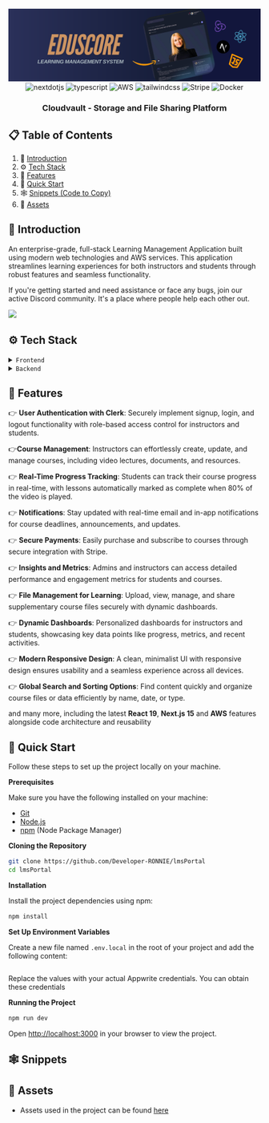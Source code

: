 <div align="center">
  <br />
    <a href="" target="_blank">
      <img src="https://github.com/Developer-RONNIE/lmsPortal/blob/main/lms%20.png" alt="Project Banner">
    </a>
  <br />

  <div>
     <img src="https://img.shields.io/badge/-Next_JS-black?style=for-the-badge&logoColor=white&logo=nextdotjs&color=000000" alt="nextdotjs" />
    <img src="https://img.shields.io/badge/-TypeScript-black?style=for-the-badge&logoColor=white&logo=typescript&color=3178C6" alt="typescript" />
    <img src="https://img.shields.io/badge/-AWS-black?style=for-the-badge&logo=amazon&logoColor=FF9900&color=232F3E" alt="AWS" />
    <img src="https://img.shields.io/badge/-Tailwind_CSS-black?style=for-the-badge&logoColor=white&logo=tailwindcss&color=06B6D4" alt="tailwindcss" />
    <img src="https://img.shields.io/badge/-Stripe-white?style=for-the-badge&logo=stripe&logoColor=008CDD&color=6264A7" alt="Stripe" />
    <img src="https://img.shields.io/badge/-Docker-black?style=for-the-badge&logo=docker&logoColor=2496ED&color=232F3E" alt="Docker" />




  </div>

<h3 align="center">Cloudvault - Storage and File Sharing Platform</h3>
</div>

## 📋 <a name="table">Table of Contents</a>

1. 🤖 [Introduction](#introduction)
2. ⚙️ [Tech Stack](#tech-stack)
3. 🔋 [Features](#features)
4. 🤸 [Quick Start](#quick-start)
5. 🕸️ [Snippets (Code to Copy)](#snippets)
6. 🔗 [Assets](#links)



## <a name="introduction">🤖 Introduction</a>

An enterprise-grade, full-stack Learning Management Application built using modern web technologies and AWS services. This application streamlines learning experiences for both instructors and students through robust features and seamless functionality.

If you're getting started and need assistance or face any bugs, join our active Discord community. It's a place where people help each other out.

<a href="https://discord.gg/P2ZdEgfzTZ" target="_blank"><img src="https://github.com/sujatagunale/EasyRead/assets/151519281/618f4872-1e10-42da-8213-1d69e486d02e" /></a>

## <a name="tech-stack">⚙️ Tech Stack</a>

<details>
  <summary><code>Frontend</code></summary>

  - **[Hello-Pangea DnD](https://github.com/hello-pangea/dnd)** 🌟  
  - **[Shadcn](https://ui.shadcn.com/docs)** 💎  
  - **[Shadcn Sonner](https://ui.shadcn.com/docs/components/sonner)** 🛎  
  - **[Shadcn React Hook Form](https://ui.shadcn.com/docs/components/react-hook-form)** 📋  
  - **[React Hook Form](https://react-hook-form.com/get-started)** 🎯  
  - **[Zod](https://zod.dev/?id=table-of-contents)** ✅  
  - **[Redux Toolkit](https://redux-toolkit.js.org/)** 🚀  
  - **[Redux Toolkit Query](https://redux-toolkit.js.org/rtk-query/overview)** 🔄  
  - **[React Filepond](https://github.com/pqina/react-filepond)** 📂  
  - **[React Player](https://github.com/cookpete/react-player)** 🎥  
  - **[Stripe Documentation](https://docs.stripe.com/get-started)** 💳  
  - **[Stripe GitHub](https://github.com/stripe/react-stripe-js)** 🛒  

</details>

<details>
  <summary><code>Backend</code></summary>

  - **[Local DynamoDB](https://docs.aws.amazon.com/amazondynamodb/latest/developerguide/DynamoDBLocal.html)** 🗄  
  - **[NoSQL Workbench](https://docs.aws.amazon.com/amazondynamodb/latest/developerguide/workbench.html)** 🛠  
  - **[Postman](https://www.postman.com/downloads/)** 🌐  
  - **[Dynamoose](https://dynamoosejs.com/guide/Dynamoose)** ⚡  
  - **[AWS Free Tier](https://aws.amazon.com/free/)** 💸  
  - **[AWS S3](https://aws.amazon.com/s3/)** 📦  
  - **[AWS CloudFront](https://aws.amazon.com/cloudfront/)** 🌍  
  - **[AWS ECR](https://aws.amazon.com/ecr/)** 🐳  
  - **[Docker](https://www.docker.com/)** 🏗  

</details>



## <a name="features">🔋 Features</a>

👉 **User Authentication with Clerk**: Securely implement signup, login, and logout functionality with role-based access control for instructors and students.

👉**Course Management**: Instructors can effortlessly create, update, and manage courses, including video lectures, documents, and resources.

👉 **Real-Time Progress Tracking**: Students can track their course progress in real-time, with lessons automatically marked as complete when 80% of the video is played.

👉 **Notifications**: Stay updated with real-time email and in-app notifications for course deadlines, announcements, and updates.

👉 **Secure Payments**: Easily purchase and subscribe to courses through secure integration with Stripe.

👉 **Insights and Metrics**: Admins and instructors can access detailed performance and engagement metrics for students and courses.

👉 **File Management for Learning**: Upload, view, manage, and share supplementary course files securely with dynamic dashboards.

👉 **Dynamic Dashboards**: Personalized dashboards for instructors and students, showcasing key data points like progress, metrics, and recent activities.

👉 **Modern Responsive Design**: A clean, minimalist UI with responsive design ensures usability and a seamless experience across all devices.

👉 **Global Search and Sorting Options**: Find content quickly and organize course files or data efficiently by name, date, or type.

and many more, including the latest **React 19**, **Next.js 15** and **AWS** features alongside code architecture and
reusability

## <a name="quick-start">🤸 Quick Start</a>

Follow these steps to set up the project locally on your machine.

**Prerequisites**

Make sure you have the following installed on your machine:

- [Git](https://git-scm.com/)
- [Node.js](https://nodejs.org/en)
- [npm](https://www.npmjs.com/) (Node Package Manager)

**Cloning the Repository**

```bash
git clone https://github.com/Developer-RONNIE/lmsPortal
cd lmsPortal
```

**Installation**

Install the project dependencies using npm:

```bash
npm install
```

**Set Up Environment Variables**

Create a new file named `.env.local` in the root of your project and add the following content:

```env

```

Replace the values with your actual Appwrite credentials. You can obtain these credentials

**Running the Project**

```bash
npm run dev
```

Open [http://localhost:3000](http://localhost:3000) in your browser to view the project.

## <a name="snippets">🕸️ Snippets</a>




## <a name="links">🔗 Assets</a>

- Assets used in the project can be found [here]()




#
